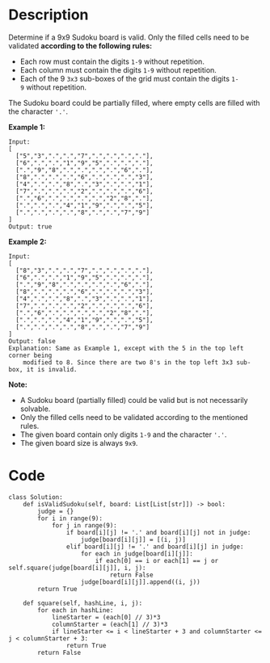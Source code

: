 # Description
Determine if a 9x9 Sudoku board is valid. Only the filled cells need to be validated **according to the following rules:**
- Each row must contain the digits `1-9` without repetition.
- Each column must contain the digits `1-9` without repetition.
- Each of the 9 `3x3` sub-boxes of the grid must contain the digits `1-9` without repetition.

The Sudoku board could be partially filled, where empty cells are filled with the character `'.'`.

**Example 1:**
```
Input:
[
  ["5","3",".",".","7",".",".",".","."],
  ["6",".",".","1","9","5",".",".","."],
  [".","9","8",".",".",".",".","6","."],
  ["8",".",".",".","6",".",".",".","3"],
  ["4",".",".","8",".","3",".",".","1"],
  ["7",".",".",".","2",".",".",".","6"],
  [".","6",".",".",".",".","2","8","."],
  [".",".",".","4","1","9",".",".","5"],
  [".",".",".",".","8",".",".","7","9"]
]
Output: true
```
**Example 2:**
```
Input:
[
  ["8","3",".",".","7",".",".",".","."],
  ["6",".",".","1","9","5",".",".","."],
  [".","9","8",".",".",".",".","6","."],
  ["8",".",".",".","6",".",".",".","3"],
  ["4",".",".","8",".","3",".",".","1"],
  ["7",".",".",".","2",".",".",".","6"],
  [".","6",".",".",".",".","2","8","."],
  [".",".",".","4","1","9",".",".","5"],
  [".",".",".",".","8",".",".","7","9"]
]
Output: false
Explanation: Same as Example 1, except with the 5 in the top left corner being 
    modified to 8. Since there are two 8's in the top left 3x3 sub-box, it is invalid.
```
**Note:**
- A Sudoku board (partially filled) could be valid but is not necessarily solvable.
- Only the filled cells need to be validated according to the mentioned rules.
- The given board contain only digits `1-9` and the character `'.'`.
- The given board size is always `9x9`.

# Code
```python3
class Solution:
    def isValidSudoku(self, board: List[List[str]]) -> bool:
        judge = {}
        for i in range(9):
            for j in range(9):
                if board[i][j] != '.' and board[i][j] not in judge:
                    judge[board[i][j]] = [(i, j)]
                elif board[i][j] != '.' and board[i][j] in judge:
                    for each in judge[board[i][j]]:
                        if each[0] == i or each[1] == j or self.square(judge[board[i][j]], i, j):
                            return False
                    judge[board[i][j]].append((i, j))
        return True
    
    def square(self, hashLine, i, j):
        for each in hashLine:
            lineStarter = (each[0] // 3)*3
            columnStarter = (each[1] // 3)*3
            if lineStarter <= i < lineStarter + 3 and columnStarter <= j < columnStarter + 3:
                return True
        return False
```
